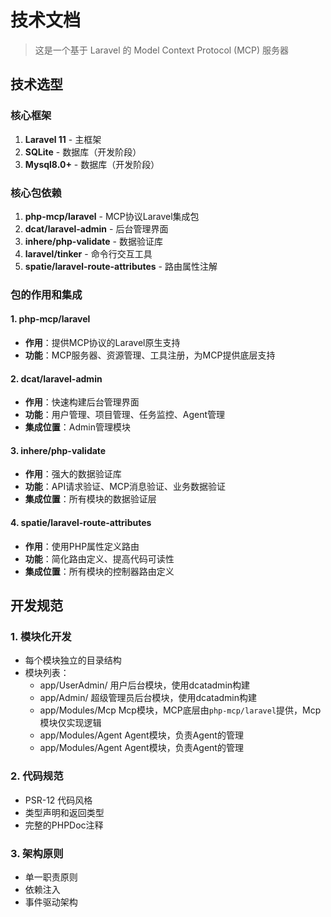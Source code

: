 # 技术文档

> 这是一个基于 Laravel 的 Model Context Protocol (MCP) 服务器

## 技术选型

### 核心框架
1. **Laravel 11** - 主框架
2. **SQLite** - 数据库（开发阶段）
2. **Mysql8.0+** - 数据库（开发阶段）

### 核心包依赖
1. **php-mcp/laravel** - MCP协议Laravel集成包
2. **dcat/laravel-admin** - 后台管理界面
3. **inhere/php-validate** - 数据验证库
4. **laravel/tinker** - 命令行交互工具
5. **spatie/laravel-route-attributes** - 路由属性注解

### 包的作用和集成

#### 1. php-mcp/laravel
- **作用**：提供MCP协议的Laravel原生支持
- **功能**：MCP服务器、资源管理、工具注册，为MCP提供底层支持

#### 2. dcat/laravel-admin
- **作用**：快速构建后台管理界面
- **功能**：用户管理、项目管理、任务监控、Agent管理
- **集成位置**：Admin管理模块

#### 3. inhere/php-validate
- **作用**：强大的数据验证库
- **功能**：API请求验证、MCP消息验证、业务数据验证
- **集成位置**：所有模块的数据验证层

#### 4. spatie/laravel-route-attributes
- **作用**：使用PHP属性定义路由
- **功能**：简化路由定义、提高代码可读性
- **集成位置**：所有模块的控制器路由定义

## 开发规范

### 1. 模块化开发
- 每个模块独立的目录结构
- 模块列表：
    - app/UserAdmin/ 用户后台模块，使用dcatadmin构建
    - app/Admin/ 超级管理员后台模块，使用dcatadmin构建
    - app/Modules/Mcp Mcp模块，MCP底层由`php-mcp/laravel`提供，Mcp模块仅实现逻辑
    - app/Modules/Agent Agent模块，负责Agent的管理
    - app/Modules/Agent Agent模块，负责Agent的管理

### 2. 代码规范
- PSR-12 代码风格
- 类型声明和返回类型
- 完整的PHPDoc注释

### 3. 架构原则
- 单一职责原则
- 依赖注入
- 事件驱动架构


